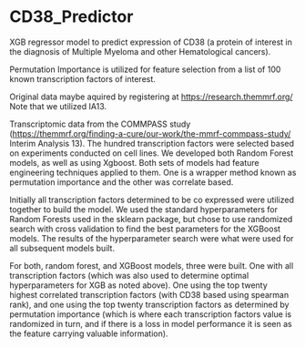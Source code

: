 # CD38_Predictor

XGB regressor model to predict expression of CD38 (a protein of interest in the diagnosis of Multiple Myeloma and other Hematological cancers).

Permutation Importance is utilized for feature selection from a list of 100 known transcription factors of interest.

Original data maybe aquired by registering at https://research.themmrf.org/ Note that we utilized IA13.

Transcriptomic data from the COMMPASS study (https://themmrf.org/finding-a-cure/our-work/the-mmrf-commpass-study/ Interim Analysis 13). The hundred transcription factors were selected based on experiments conducted on cell lines. We developed both Random Forest models, as well as using Xgboost. Both sets of models had feature engineering techniques applied to them. One is a wrapper method known as permutation importance and the other was correlate based.

Initially all transcription factors determined to be co expressed were utilized together to build the model.  We used the standard hyperparameters for Random Forests used in the sklearn package, but chose to use randomized search with cross validation to find the best parameters for the XGBoost models. The results of the hyperparameter search were what were used for all subsequent models built.

For both, random forest, and XGBoost models, three were built. One with all transcription factors (which was also used to determine optimal hyperparameters for XGB as noted above). One using the top twenty highest correlated transcription factors (with CD38 based using spearman rank), and one using the top twenty transcription factors as determined by permutation importance (which is where each transcription factors value is randomized in turn, and if there is a loss in model performance it is seen as the feature carrying valuable information).
